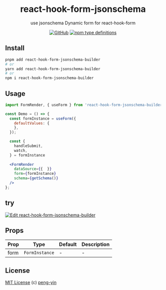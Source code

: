 <div align="center">

# react-hook-form-jsonschema

use jsonschema Dynamic form for react-hook-form

[![GitHub](https://img.shields.io/github/license/peng-yin/react-hook-form-jsonschema?style=flat-square)](https://github.com/peng-yin/react-hook-form-jsonschema/blob/main/LICENSE)
[![npm type definitions](https://img.shields.io/npm/types/typescript?style=flat-square)](https://github.com/peng-yin/react-hook-form-jsonschema/blob/main/src/types.ts)

</div>

## Install

```sh
pnpm add react-hook-form-jsonschema-builder
# or
yarn add react-hook-form-jsonschema-builder
# or
npm i react-hook-form-jsonschema-builder
```

## Usage

```jsx
import FormRender, { useForm } from 'react-hook-form-jsonschema-builder';

const Demo = () => {
  const formInstance = useForm({
    defaultValues: {
    },
  });

  const {
    handleSubmit,
    watch,
  } = formInstance
  
  <FormRender
    dataSource={{  }}
    form={formInstance}
    schema={getSchema()}
  />
};
```

## try

[![Edit react-hook-form-jsonschema-builder](https://codesandbox.io/static/img/play-codesandbox.svg)](https://codesandbox.io/p/sandbox/react-hook-form-jsonschema-98ssg5?fontsize=14&hidenavigation=1&theme=dark)

## Props

| Prop               | Type                              | Default   | Description                                   |
| ------------------ | --------------------------------- | --------- | --------------------------------------------- |
| form               | `FormInstance`                    | -         | -                                             |

## License

[MIT License](https://github.com/peng-yin/react-hook-form-jsonschema/blob/main/LICENSE) (c) [peng-yin](https://github.com/peng-yin)
